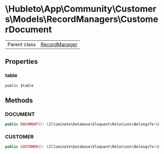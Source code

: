 
# \Hubleto\App\Community\Customers\Models\RecordManagers\CustomerDocument
<table class='table-default dense'>
<tr><td>Parent class</td><td><a href="../../../../../Erp/RecordManager">RecordManager</a></td></tr></table>


## Properties

### table

`public $table`


## Methods

### DOCUMENT

```php
public DOCUMENT(): \Illuminate\Database\Eloquent\Relations\BelongsTo<\Hubleto\App\Community\Documents\Models\RecordManagers\Document,\Hubleto\App\Community\Customers\Models\RecordManagers\CustomerDocument>
```


### CUSTOMER

```php
public CUSTOMER(): \Illuminate\Database\Eloquent\Relations\BelongsTo<\Hubleto\App\Community\Customers\Models\RecordManagers\Customer,\Hubleto\App\Community\Customers\Models\RecordManagers\CustomerDocument>
```

